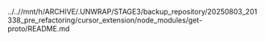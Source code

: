 ../..//mnt/h/ARCHIVE/.UNWRAP/STAGE3/backup_repository/20250803_201338_pre_refactoring/cursor_extension/node_modules/get-proto/README.md
